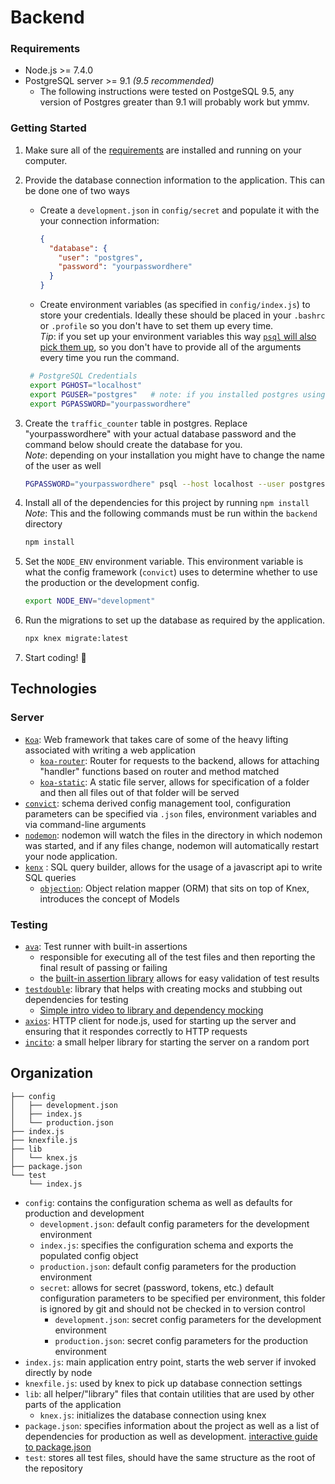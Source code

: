 # Backend

### Requirements

  - Node.js >= 7.4.0
  - PostgreSQL server >= 9.1  *(9.5 recommended)*
    - The following instructions were tested on PostgeSQL 9.5, any version of Postgres greater than 9.1 will probably work but ymmv.

### Getting Started

  1. Make sure all of the [requirements](#requirements) are installed and running on your computer.
  2. Provide the database connection information to the application. This can be done one of two ways
      - Create a `development.json` in `config/secret` and populate it with the your connection information:
        ```json
        {
          "database": {
            "user": "postgres",
            "password": "yourpasswordhere"
          }
        }
        ```
      - Create environment variables (as specified in `config/index.js`) to store your credentials. Ideally these should be placed in your `.bashrc` or `.profile` so you don't have to set them up every time. <br> *Tip*: if you set up your environment variables this way [`psql` will also pick them up](https://www.postgresql.org/docs/9.2/static/libpq-envars.html), so you don't have to provide all of the arguments every time you run the command.
     ```bash
      # PostgreSQL Credentials
      export PGHOST="localhost"
      export PGUSER="postgres"   # note: if you installed postgres using homebrew this should be your mac username
      export PGPASSWORD="yourpasswordhere"
      ```
  3. Create the `traffic_counter` table in postgres. Replace "yourpasswordhere" with your actual database password and the command below should create the database for you. <br> *Note*: depending on your installation you might have to change the name of the user as well
      ```bash
      PGPASSWORD="yourpasswordhere" psql --host localhost --user postgres --dbname postgres --command "CREATE DATABASE traffic_counter;"
      ```
  4. Install all of the dependencies for this project by running `npm install` <br> *Note*: This and the following commands must be run within the `backend` directory
      ```bash
      npm install
      ```
  5. Set the `NODE_ENV` environment variable. This environment variable is what the config framework (`convict`) uses to determine whether to use the production or the development config.
     ```bash
     export NODE_ENV="development"
     ```
  5. Run the migrations to set up the database as required by the application.
      ```bash
      npx knex migrate:latest
      ```

  6. Start coding! :tada:


## Technologies
### Server
- [`Koa`](http://koajs.com/#introduction): Web framework that takes care of some of the heavy lifting associated with writing a web application
  - [`koa-router`](https://github.com/alexmingoia/koa-router#readme): Router for requests to the backend, allows for attaching "handler" functions based on router and method matched
  - [`koa-static`](https://github.com/koajs/static#readme): A static file server, allows for specification of a folder and then all files out of that folder will be served
- [`convict`](https://github.com/mozilla/node-convict#readme): schema derived config management tool, configuration parameters can be specified via `.json` files, environment variables and via command-line arguments
- [`nodemon`](https://github.com/remy/nodemon#nodemon): nodemon will watch the files in the directory in which nodemon was started, and if any files change, nodemon will automatically restart your node application.
- [`kenx`](http://knexjs.org) : SQL query builder, allows for the usage of a javascript api to write SQL queries
  - [`objection`](http://vincit.github.io/objection.js/): Object relation mapper (ORM) that sits on top of Knex, introduces the concept of Models

### Testing
- [`ava`](https://github.com/avajs/ava#readme): Test runner with built-in assertions
    - responsible for executing all of the test files and then reporting the final result of passing or failing
    - the [built-in assertion library](https://github.com/avajs/ava#assertions) allows for easy validation of test results
- [`testdouble`](https://github.com/testdouble/testdouble.js#readme): library that helps with creating mocks and stubbing out dependencies for testing
    - [Simple intro video to library and dependency mocking](http://blog.testdouble.com/posts/2016-06-05-happier-tdd-with-testdouble-js)
- [`axios`](https://github.com/axios/axios): HTTP client for node.js, used for starting up the server and ensuring that it respondes correctly to HTTP requests
- [`incito`](https://github.com/gurpreetatwal/incito): a small helper library for starting the server on a random port

## Organization
```
├── config
│   ├── development.json
│   ├── index.js
│   └── production.json
├── index.js
├── knexfile.js
├── lib
│   └── knex.js
├── package.json
└── test
    └── index.js
```
- `config`: contains the configuration schema as well as defaults for production and development
  - `development.json`: default config parameters for the development environment
  - `index.js`: specifies the configuration schema and exports the populated config object
  - `production.json`: default config parameters for the production environment
  - `secret`: allows for secret (password, tokens, etc.)  default configuration parameters to be specified per environment, this folder is ignored by git and should not be checked in to version control
    - `development.json`: secret config parameters for the development environment
    - `production.json`: secret config parameters for the production environment
- `index.js`: main application entry point, starts the web server if invoked directly by node
- `knexfile.js`: used by knex to pick up database connection settings
- `lib`: all helper/"library" files that contain utilities that are used by other parts of the application
  - `knex.js`: initializes the database connection using knex
- `package.json`: specifies information about the project as well as a list of dependencies for production as well as development. [interactive guide to package.json](http://browsenpm.org/package.json)
- `test`: stores all test files, should have the same structure as the root of the repository
